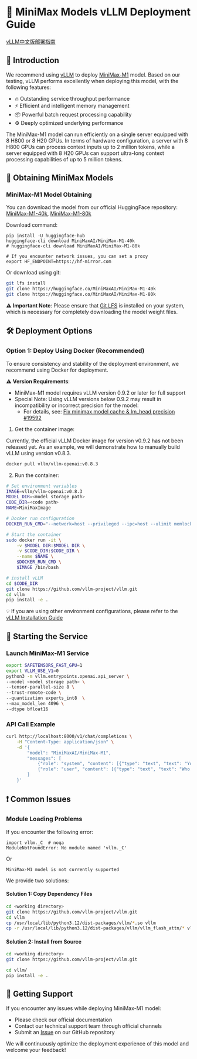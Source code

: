 # 🚀 MiniMax Models vLLM Deployment Guide

[vLLM中文版部署指南](./vllm_deployment_guide_cn.md)

## 📖 Introduction

We recommend using [vLLM](https://docs.vllm.ai/en/latest/) to deploy [MiniMax-M1](https://huggingface.co/MiniMaxAI/MiniMax-M1-40k) model. Based on our testing, vLLM performs excellently when deploying this model, with the following features:

- 🔥 Outstanding service throughput performance
- ⚡ Efficient and intelligent memory management
- 📦 Powerful batch request processing capability
- ⚙️ Deeply optimized underlying performance

The MiniMax-M1 model can run efficiently on a single server equipped with 8 H800 or 8 H20 GPUs. In terms of hardware configuration, a server with 8 H800 GPUs can process context inputs up to 2 million tokens, while a server equipped with 8 H20 GPUs can support ultra-long context processing capabilities of up to 5 million tokens.

## 💾 Obtaining MiniMax Models

### MiniMax-M1 Model Obtaining

You can download the model from our official HuggingFace repository: [MiniMax-M1-40k](https://huggingface.co/MiniMaxAI/MiniMax-M1-40k), [MiniMax-M1-80k](https://huggingface.co/MiniMaxAI/MiniMax-M1-80k)

Download command:
```
pip install -U huggingface-hub
huggingface-cli download MiniMaxAI/MiniMax-M1-40k
# huggingface-cli download MiniMaxAI/MiniMax-M1-80k

# If you encounter network issues, you can set a proxy
export HF_ENDPOINT=https://hf-mirror.com
```

Or download using git:

```bash
git lfs install
git clone https://huggingface.co/MiniMaxAI/MiniMax-M1-40k
git clone https://huggingface.co/MiniMaxAI/MiniMax-M1-80k
```

⚠️ **Important Note**: Please ensure that [Git LFS](https://git-lfs.github.com/) is installed on your system, which is necessary for completely downloading the model weight files.

## 🛠️ Deployment Options

### Option 1: Deploy Using Docker (Recommended)

To ensure consistency and stability of the deployment environment, we recommend using Docker for deployment.

⚠️ **Version Requirements**: 
- MiniMax-M1 model requires vLLM version 0.9.2 or later for full support
- Special Note: Using vLLM versions below 0.9.2 may result in incompatibility or incorrect precision for the model:
  - For details, see: [Fix minimax model cache & lm_head precision #19592](https://github.com/vllm-project/vllm/pull/19592)

1. Get the container image:

Currently, the official vLLM Docker image for version v0.9.2 has not been released yet.
As an example, we will demonstrate how to manually build vLLM using version v0.8.3.
```bash
docker pull vllm/vllm-openai:v0.8.3
```

2. Run the container:
```bash
# Set environment variables
IMAGE=vllm/vllm-openai:v0.8.3
MODEL_DIR=<model storage path>
CODE_DIR=<code path>
NAME=MiniMaxImage

# Docker run configuration
DOCKER_RUN_CMD="--network=host --privileged --ipc=host --ulimit memlock=-1 --shm-size=2gb --rm --gpus all --ulimit stack=67108864"

# Start the container
sudo docker run -it \
    -v $MODEL_DIR:$MODEL_DIR \
    -v $CODE_DIR:$CODE_DIR \
    --name $NAME \
    $DOCKER_RUN_CMD \
    $IMAGE /bin/bash

# install vLLM
cd $CODE_DIR
git clone https://github.com/vllm-project/vllm.git
cd vllm
pip install -e .
```

💡 If you are using other environment configurations, please refer to the [vLLM Installation Guide](https://docs.vllm.ai/en/latest/getting_started/installation.html)

## 🚀 Starting the Service

### Launch MiniMax-M1 Service

```bash
export SAFETENSORS_FAST_GPU=1
export VLLM_USE_V1=0
python3 -m vllm.entrypoints.openai.api_server \
--model <model storage path> \
--tensor-parallel-size 8 \
--trust-remote-code \
--quantization experts_int8  \
--max_model_len 4096 \
--dtype bfloat16
```

### API Call Example

```bash
curl http://localhost:8000/v1/chat/completions \
    -H "Content-Type: application/json" \
    -d '{
        "model": "MiniMaxAI/MiniMax-M1",
        "messages": [
            {"role": "system", "content": [{"type": "text", "text": "You are a helpful assistant."}]},
            {"role": "user", "content": [{"type": "text", "text": "Who won the world series in 2020?"}]}
        ]
    }'
```

## ❗ Common Issues

### Module Loading Problems
If you encounter the following error:
```
import vllm._C  # noqa
ModuleNotFoundError: No module named 'vllm._C'
```

Or

```
MiniMax-M1 model is not currently supported
```

We provide two solutions:

#### Solution 1: Copy Dependency Files
```bash
cd <working directory>
git clone https://github.com/vllm-project/vllm.git
cd vllm
cp /usr/local/lib/python3.12/dist-packages/vllm/*.so vllm 
cp -r /usr/local/lib/python3.12/dist-packages/vllm/vllm_flash_attn/* vllm/vllm_flash_attn
```

#### Solution 2: Install from Source
```bash
cd <working directory>
git clone https://github.com/vllm-project/vllm.git

cd vllm/
pip install -e .
```

## 📮 Getting Support

If you encounter any issues while deploying MiniMax-M1 model:
- Please check our official documentation
- Contact our technical support team through official channels
- Submit an [Issue](https://github.com/MiniMax-AI/MiniMax-M1/issues) on our GitHub repository

We will continuously optimize the deployment experience of this model and welcome your feedback!
